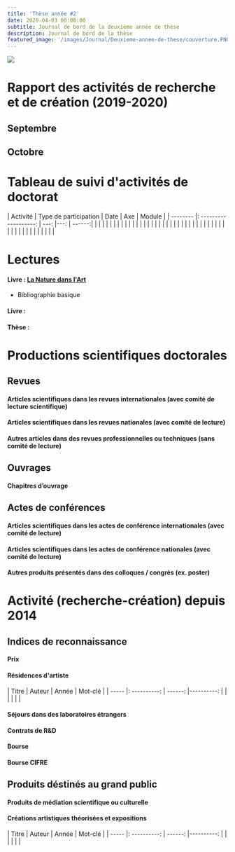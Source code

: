 ```yaml
---
title: 'Thèse année #2'
date: 2020-04-03 00:00:00
subtitle: Journal de bord de la deuxième année de thèse
description: Journal de bord de la thèse
featured_image: '/images/Journal/Deuxieme-annee-de-these/couverture.PNG'
---
```


![](/images/Journal/Deuxieme-annee-de-these/1.PNG)


# Rapport des activités de recherche et de création (2019-2020)

## Septembre

## Octobre

# Tableau de suivi d'activités de doctorat

| Activité | Type de participation | Date | Axe | Module |
| -------- |: -------------------: | ---: |---: | ------:|
|          |                       |      |     |        |
|          |                       |      |     |        |
|          |                       |      |     |        |
|          |                       |      |     |        |
|          |                       |      |     |        |
|          |                       |      |     |        |
|          |                       |      |     |        |
|          |                       |      |     |        |

# Lectures

#### Livre : [La Nature dans l'Art]()

* Bibliographie basique

#### Livre : []()


#### Thèse : 

#### 


# Productions scientifiques doctorales

## Revues

#### Articles scientifiques dans les revues internationales (avec comité de lecture scientifique)

#### Articles scientifiques dans les revues nationales (avec comité de lecture)

#### Autres articles dans des revues professionnelles ou techniques (sans comité de lecture)

## Ouvrages

#### Chapitres d’ouvrage

## Actes de conférences

#### Articles scientifiques dans les actes de conférence internationales (avec comité de lecture)

#### Articles scientifiques dans les actes de conférence nationales (avec comité de lecture)

#### Autres produits présentés dans des colloques / congrès (ex. poster)

# Activité (recherche-création) depuis 2014

## Indices de reconnaissance

#### Prix

#### Résidences d'artiste

| Titre | Auteur | Année | Mot-clé |
| ----- |: ----------: | ------: |----------: |
|       |              |         |            |

#### Séjours dans des laboratoires étrangers

#### Contrats de R&D

#### Bourse

#### Bourse CIFRE

## Produits déstinés au grand public

#### Produits de médiation scientifique ou culturelle

#### Créations artistiques théorisées et expositions

| Titre | Auteur | Année | Mot-clé |
| ----- |: ----------: | ------: |----------: |
|       |              |         |            |